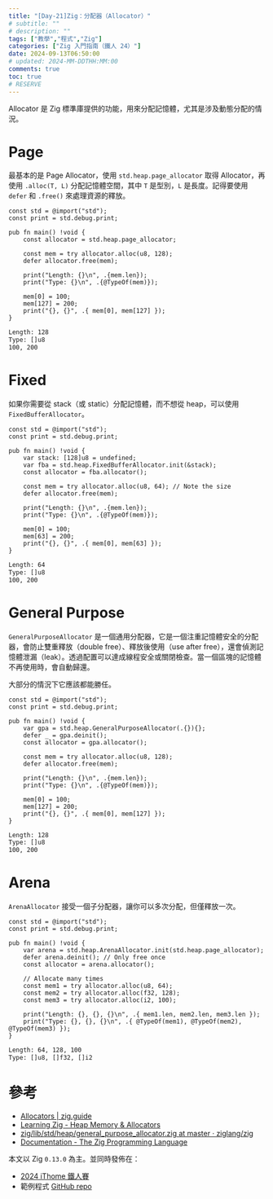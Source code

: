 ```yaml
---
title: "[Day-21]Zig：分配器（Allocator）"
# subtitle: ""
# description: ""
tags: ["教學","程式","Zig"]
categories: ["Zig 入門指南（鐵人 24）"]
date: 2024-09-13T06:50:00
# updated: 2024-MM-DDTHH:MM:00
comments: true
toc: true
# RESERVE
---
```


Allocator 是 Zig 標準庫提供的功能，用來分配記憶體，尤其是涉及動態分配的情況。

<!-- more -->

# Page

最基本的是 Page Allocator，使用 `std.heap.page_allocator` 取得 Allocator，再使用 `.alloc(T, L)` 分配記憶體空間，其中 `T` 是型別，`L` 是長度。記得要使用 `defer` 和 `.free()` 來處理資源的釋放。

```zig
const std = @import("std");
const print = std.debug.print;

pub fn main() !void {
    const allocator = std.heap.page_allocator;

    const mem = try allocator.alloc(u8, 128);
    defer allocator.free(mem);

    print("Length: {}\n", .{mem.len});
    print("Type: {}\n", .{@TypeOf(mem)});

    mem[0] = 100;
    mem[127] = 200;
    print("{}, {}", .{ mem[0], mem[127] });
}
```

```bash
Length: 128
Type: []u8
100, 200
```

# Fixed

如果你需要從 stack（或 static）分配記憶體，而不想從 heap，可以使用 `FixedBufferAllocator`。

```zig
const std = @import("std");
const print = std.debug.print;

pub fn main() !void {
    var stack: [128]u8 = undefined;
    var fba = std.heap.FixedBufferAllocator.init(&stack);
    const allocator = fba.allocator();

    const mem = try allocator.alloc(u8, 64); // Note the size
    defer allocator.free(mem);

    print("Length: {}\n", .{mem.len});
    print("Type: {}\n", .{@TypeOf(mem)});

    mem[0] = 100;
    mem[63] = 200;
    print("{}, {}", .{ mem[0], mem[63] });
}
```

```bash
Length: 64
Type: []u8
100, 200
```

# General Purpose

`GeneralPurposeAllocator` 是一個通用分配器，它是一個注重記憶體安全的分配器，會防止雙重釋放（double free）、釋放後使用（use after free），還會偵測記憶體泄漏（leak）。透過配置可以達成線程安全或關閉檢查。當一個區塊的記憶體不再使用時，會自動歸還。

大部分的情況下它應該都能勝任。

```zig
const std = @import("std");
const print = std.debug.print;

pub fn main() !void {
    var gpa = std.heap.GeneralPurposeAllocator(.{}){};
    defer _ = gpa.deinit();
    const allocator = gpa.allocator();

    const mem = try allocator.alloc(u8, 128);
    defer allocator.free(mem);

    print("Length: {}\n", .{mem.len});
    print("Type: {}\n", .{@TypeOf(mem)});

    mem[0] = 100;
    mem[127] = 200;
    print("{}, {}", .{ mem[0], mem[127] });
}
```

```bash
Length: 128
Type: []u8
100, 200
```

# Arena

`ArenaAllocator` 接受一個子分配器，讓你可以多次分配，但僅釋放一次。

```zig
const std = @import("std");
const print = std.debug.print;

pub fn main() !void {
    var arena = std.heap.ArenaAllocator.init(std.heap.page_allocator);
    defer arena.deinit(); // Only free once
    const allocator = arena.allocator();

    // Allocate many times
    const mem1 = try allocator.alloc(u8, 64);
    const mem2 = try allocator.alloc(f32, 128);
    const mem3 = try allocator.alloc(i2, 100);

    print("Length: {}, {}, {}\n", .{ mem1.len, mem2.len, mem3.len });
    print("Type: {}, {}, {}\n", .{ @TypeOf(mem1), @TypeOf(mem2), @TypeOf(mem3) });
}
```

```bash
Length: 64, 128, 100
Type: []u8, []f32, []i2
```

# 參考

- [Allocators | zig.guide](https://zig.guide/standard-library/allocators)
- [Learning Zig - Heap Memory & Allocators](https://www.openmymind.net/learning_zig/heap_memory/)
- [zig/lib/std/heap/general_purpose_allocator.zig at master · ziglang/zig](https://github.com/ziglang/zig/blob/master/lib/std/heap/general_purpose_allocator.zig)
- [Documentation - The Zig Programming Language](https://ziglang.org/documentation/0.13.0/#toc-Choosing-an-Allocator)

本文以 Zig `0.13.0` 為主。並同時發佈在：

- [2024 iThome 鐵人賽](https://ithelp.ithome.com.tw/articles/10349905)
- 範例程式 [GitHub repo](https://github.com/ziteh/zig-learn-it24/tree/main/allocator)
